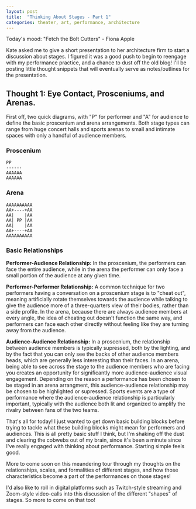 ```yaml
---
layout: post
title:  "Thinking About Stages - Part 1"
categories: theater, art, performance, architecture
---
```


Today's mood: "Fetch the Bolt Cutters" - Fiona Apple

Kate asked me to give a short presentation to her architecture firm to start a discussion about stages. I figured it was a good push to begin to reengage with my performance practice, and a chance to dust off the old blog! I'll be posting little thought snippets that will eventually serve as notes/outlines for the presentation.

## Thought 1: Eye Contact, Prosceniums, and Arenas.

First off, two quick diagrams, with "P" for performer and "A" for audience to define the basic proscenium and arena arrangements. Both stage types can range from huge concert halls and sports arenas to small and intimate spaces with only a handful of audience members.

### Proscenium

    PP
    ------
    AAAAAA
    AAAAAA

### Arena

    AAAAAAAAAA
    AA+----+AA
    AA|    |AA
    AA| PP |AA
    AA|    |AA
    AA+----+AA
    AAAAAAAAAA

### Basic Relationships

**Performer-Audience Relationship:** In the proscenium, the performers can face the entire audience, while in the arena the performer can only face a small portion of the audience at any given time.

**Performer-Performer Relationship:** A common technique for two performers having a conversation on a proscenium stage is to "cheat out", meaning artificially rotate themselves towards the audience while talking to give the audience more of a three-quarters view of their bodies, rather than a side profile. In the arena, because there are always audience members at every angle, the idea of cheating out doesn't function the same way, and performers can face each other directly without feeling like they are turning away from the audience.

**Audience-Audience Relationship:** In a proscenium, the relationship between audience members is typically supressed, both by the lighting, and by the fact that you can only see the backs of other audience members heads, which are generally less interesting than their faces. In an arena, being able to see across the stage to the audience members who are facing you creates an opportunity for significantly more audience-audience visual engagement. Depending on the reason a performance has been chosen to be staged in an arena arrangment, this audience-audience relationship may be chosen to be highlighted or supressed. Sports events are a type of performance where the audience-audience relationship is particularly important, typically with the audience both lit and organized to amplify the rivalry between fans of the two teams.

That's all for today! I just wanted to get down basic building blocks before trying to tackle what these building blocks might mean for performers and audiences. This is all pretty basic stuff I think, but I'm shaking off the dust and clearing the cobwebs out of my brain, since it's been a minute since I've really engaged with thinking about performance. Starting simple feels good.

More to come soon on this meandering tour through my thoughts on the relationships, scales, and formalities of different stages, and how those characteristics become a part of the performances on those stages!

I'd also like to roll in digital platforms such as Twitch-style streaming and Zoom-style video-calls into this discussion of the different "shapes" of stages. So more to come on that too!